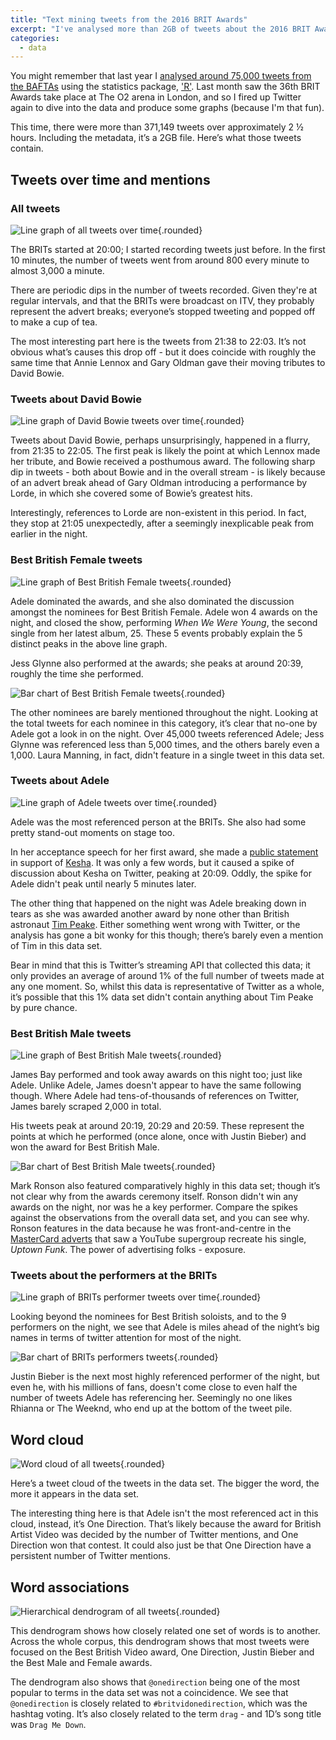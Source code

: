 ```yaml
---
title: "Text mining tweets from the 2016 BRIT Awards"
excerpt: "I've analysed more than 2GB of tweets about the 2016 BRIT Awards in the name of (pseudo) science!"
categories:
  - data
---
```


You might remember that last year I [analysed around 75,000 tweets from the BAFTAs](/2015/02/15/text-mining-tweets-from-the-2015-baftas/) using the statistics package, ['R'](https://www.r-project.org). Last month saw the 36th BRIT Awards take place at The O2 arena in London, and so I fired up Twitter again to dive into the data and produce some graphs (because I'm that fun).

This time, there were more than 371,149 tweets over approximately 2 &frac12; hours. Including the metadata, it’s a 2GB file. Here’s what those tweets contain.

## Tweets over time and mentions

### All tweets

![Line graph of all tweets over time][AllTime]{.rounded}

The BRITs started at 20:00; I started recording tweets just before. In the first 10 minutes, the number of tweets went from around 800 every minute to almost 3,000 a minute.

There are periodic dips in the number of tweets recorded. Given they're at regular intervals, and that the BRITs were broadcast on ITV, they probably represent the advert breaks; everyone’s stopped tweeting and popped off to make a cup of tea.

The most interesting part here is the tweets from 21:38 to 22:03. It’s not obvious what’s causes this drop off - but it does coincide with roughly the same time that Annie Lennox and Gary Oldman gave their moving tributes to David Bowie.

### Tweets about David Bowie

![Line graph of David Bowie tweets over time][BowieTime]{.rounded}

Tweets about David Bowie, perhaps unsurprisingly, happened in a flurry, from 21:35 to 22:05. The first peak is likely the point at which Lennox made her tribute, and Bowie received a posthumous award. The following sharp dip in tweets - both about Bowie and in the overall stream - is likely because of an advert break ahead of Gary Oldman introducing a performance by Lorde, in which she covered some of Bowie’s greatest hits.

Interestingly, references to Lorde are non-existent in this period. In fact, they stop at 21:05 unexpectedly, after a seemingly inexplicable peak from earlier in the night.

### Best British Female tweets

![Line graph of Best British Female tweets][FemaleTime]{.rounded}

Adele dominated the awards, and she also dominated the discussion amongst the nominees for Best British Female. Adele won 4 awards on the night, and closed the show, performing *When We Were Young*, the second single from her latest album, 25. These 5 events probably explain the 5 distinct peaks in the above line graph.

Jess Glynne also performed at the awards; she peaks at around 20:39, roughly the time she performed.

![Bar chart of Best British Female tweets][FemaleMentions]{.rounded}

The other nominees are barely mentioned throughout the night. Looking at the total tweets for each nominee in this category, it’s clear that no-one by Adele got a look in on the night. Over 45,000 tweets referenced Adele; Jess Glynne was referenced less than 5,000 times, and the others barely even a 1,000. Laura Manning, in fact, didn't feature in a single tweet in this data set.

### Tweets about Adele

![Line graph of Adele tweets over time][AdeleTime]{.rounded}

Adele was the most referenced person at the BRITs. She also had some pretty stand-out moments on stage too.

In her acceptance speech for her first award, she made a [public statement](http://www.vanityfair.com/hollywood/2016/02/adele-kesha-brit-awards) in support of [Kesha](http://www.theguardian.com/music/2016/feb/27/kesha-profile-court-case-dr-luke-sony). It was only a few words, but it caused a spike of discussion about Kesha on Twitter, peaking at 20:09. Oddly, the spike for Adele didn't peak until nearly 5 minutes later.

The other thing that happened on the night was Adele breaking down in tears as she was awarded another award by none other than British astronaut [Tim Peake](https://twitter.com/astro_timpeake). Either something went wrong with Twitter, or the analysis has gone a bit wonky for this though; there’s barely even a mention of Tim in this data set.

Bear in mind that this is Twitter’s streaming API that collected this data; it only provides an average of around 1% of the full number of tweets made at any one moment. So, whilst this data is representative of Twitter as a whole, it’s possible that this 1% data set didn't contain anything about Tim Peake by pure chance.

### Best British Male tweets

![Line graph of Best British Male tweets][MaleTime]{.rounded}

James Bay performed and took away awards on this night too; just like Adele. Unlike Adele, James doesn't appear to have the same following though. Where Adele had tens-of-thousands of references on Twitter, James barely scraped 2,000 in total.

His tweets peak at around 20:19, 20:29 and 20:59. These represent the points at which he performed (once alone, once with Justin Bieber) and won the award for Best British Male.

![Bar chart of Best British Male tweets][MaleMentions]{.rounded}

Mark Ronson also featured comparatively highly in this data set; though it’s not clear why from the awards ceremony itself. Ronson didn't win any awards on the night, nor was he a key performer. Compare the spikes against the observations from the overall data set, and you can see why. Ronson features in the data because he was front-and-centre in the [MasterCard adverts](https://www.youtube.com/watch?v=GUlk1ssXJYk) that saw a YouTube supergroup recreate his single, *Uptown Funk*. The power of advertising folks - exposure.

### Tweets about the performers at the BRITs

![Line graph of BRITs performer tweets over time][PerformersTime]{.rounded}

Looking beyond the nominees for Best British soloists, and to the 9 performers on the night, we see that Adele is miles ahead of the night’s big names in terms of twitter attention for most of the night.

![Bar chart of BRITs performers tweets][PerformersMentions]{.rounded}

Justin Bieber is the next most highly referenced performer of the night, but even he, with his millions of fans, doesn't come close to even half the number of tweets Adele has referencing her. Seemingly no one likes Rhianna or The Weeknd, who end up at the bottom of the tweet pile.

## Word cloud

![Word cloud of all tweets][AllWordCloud]{.rounded}

Here’s a tweet cloud of the tweets in the data set. The bigger the word, the more it appears in the data set.

The interesting thing here is that Adele isn't the most referenced act in this cloud, instead, it’s One Direction. That’s likely because the award for British Artist Video was decided by the number of Twitter mentions, and One Direction won that contest. It could also just be that One Direction have a persistent number of Twitter mentions.

## Word associations

![Hierarchical dendrogram of all tweets][AllDendrogram]{.rounded}

This dendrogram shows how closely related one set of words is to another. Across the whole corpus, this dendrogram shows that most tweets were focused on the Best British Video award, One Direction, Justin Bieber and the Best Male and Female awards.

The dendrogram also shows that `@onedirection` being one of the most popular to terms in the data set was not a coincidence. We see that `@onedirection` is closely related to `#britvidonedirection`, which was the hashtag voting. It’s also closely related to the term `drag` - and 1D’s song title was `Drag Me Down`.



[AdeleTime]: /assets/images/posts/2016/03/12/text-mining-tweets-from-the-2016-brits/BRITS2016_AdeleOverTime.png
[AllTime]: /assets/images/posts/2016/03/12/text-mining-tweets-from-the-2016-brits/BRITS2016_AllTweetsOverTime.png
[FemaleMentions]: /assets/images/posts/2016/03/12/text-mining-tweets-from-the-2016-brits/BRITS2016_BritFemaleMentions.png
[FemaleTime]: /assets/images/posts/2016/03/12/text-mining-tweets-from-the-2016-brits/BRITS2016_BritFemaleTweetsOverTime.png
[MaleMentions]: /assets/images/posts/2016/03/12/text-mining-tweets-from-the-2016-brits/BRITS2016_BritMaleMentions.png
[MaleTime]: /assets/images/posts/2016/03/12/text-mining-tweets-from-the-2016-brits/BRITS2016_BritMaleTweetsOverTime.png
[BowieTime]: /assets/images/posts/2016/03/12/text-mining-tweets-from-the-2016-brits/BRITS2016_DavidBowieTweetsOverTime.png
[AllDendrogram]: /assets/images/posts/2016/03/12/text-mining-tweets-from-the-2016-brits/BRITS2016_Dendrogram.png
[PerformersMentions]: /assets/images/posts/2016/03/12/text-mining-tweets-from-the-2016-brits/BRITS2016_PerfomerMentions.png
[PerformersTime]: /assets/images/posts/2016/03/12/text-mining-tweets-from-the-2016-brits/BRITS2016_PerformersTweetsOverTime.png
[AllWordCloud]: /assets/images/posts/2016/03/12/text-mining-tweets-from-the-2016-brits/BRITS2016_WordCloud.png